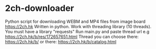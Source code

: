 # 2ch-downloader
Python script for downloading WEBM and MP4 files from image board https://2ch.hk
Written in python.
Work with threading library (10 threads).
You must have a library "requests"
Run main.py and paste thread url e.g https://2ch.hk/b/res/172657651.html
Thread you can choose there: https://2ch.hk/b/
or there: https://2ch.hk/b/catalog.html


